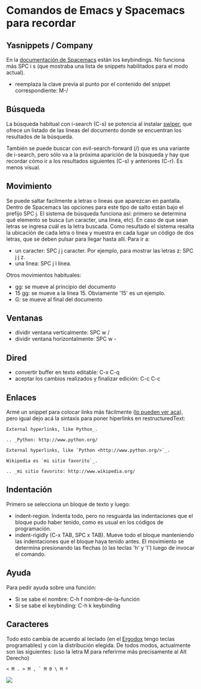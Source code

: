 # Comandos de Emacs y Spacemacs para recordar


## Yasnippets / Company
En la [documentación de Spacemacs](https://github.com/syl20bnr/spacemacs/tree/master/layers/%2Bcompletion/auto-completion#key-bindings) están los keybindings. No funciona más SPC i s (que mostraba una lista de snippets habilitados para el modo actual).

-   reemplaza la clave previa al punto por el contenido del snippet
    correspondiente: M-/

## Búsqueda

La búsqueda habitual con i-search (C-s) se potencia al instalar
[swiper](https://github.com/abo-abo/swiper), que ofrece un listado de
las lineas del documento donde se encuentran los resultados de la
búsqueda.

También se puede buscar con evil-search-forward (/) que es una variante
de i-search, pero sólo va a la próxima aparición de la búsqueda y hay
que recordar cómo ir a los resultados siguientes (C-s) y anteriores
(C-r). Es menos visual.

## Movimiento

Se puede saltar facilmente a letras o lineas que aparezcan en pantalla.
Dentro de Spacemacs las opciones para este tipo de salto están bajo el
prefijo SPC j. El sistema de búsqueda funciona así: primero se determina
qué elemento se busca (un caracter, una linea, etc). En caso de que sean
letras se ingresa cuál es la letra buscada. Como resultado el sistema
resalta la ubicación de cada letra o linea y muestra en cada lugar un
código de dos letras, que se deben pulsar para llegar hasta allí. Para
ir a:

-   un caracter: SPC j j caracter. Por ejemplo, para mostrar las letras
    z: SPC j j z.
-   una linea: SPC j l linea.

Otros movimientos habituales:

-   gg: se mueve al principio del documento
-   15 gg: se mueve a la línea 15. Obviamente \'15\' es un ejemplo.
-   G: se mueve al final del documento

## Ventanas

-   dividir ventana verticalmente: SPC w /
-   dividir ventana horizontalmente: SPC w -

## Dired

-   convertir buffer en texto editable: C-x C-q
-   aceptar los cambios realizados y finalizar edición: C-c C-c

## Enlaces

Armé un snippet para colocar links más fácilmente ([lo pueden ver
aca](%7Cfilename%7C/2014-10-07-emacs-y-restructuredtext.rst)), pero
igual dejo acá la sintaxis para poner hiperlinks en restructuredText:

    External hyperlinks, like Python_.

    .. _Python: http://www.python.org/

    External hyperlinks, like `Python <http://www.python.org/>`_.

    Wikipedia es `mi sitio favorito`_.

    .. _mi sitio favorito: http://www.wikipedia.org/

## Indentación

Primero se selecciona un bloque de texto y luego:

-   indent-region. Indenta todo, pero no resguarda las indentaciones que
    el bloque pudo haber tenido, como es usual en los códigos de
    programación.
-   indent-rigidly (C-x TAB, SPC x TAB). Mueve todo el bloque
    manteniendo las indentaciones que el bloque haya tenido antes. El
    movimiento se determina presionando las flechas (o las teclas \'h\'
    y \'l\') luego de invocar el comando.

## Ayuda

Para pedir ayuda sobre una función:

-   Si se sabe el nombre: C-h f nombre-de-la-función
-   Si se sabe el keybinding: C-h k keybinding

## Caracteres

Todo esto cambia de acuerdo al teclado (en el
[Ergodox](http://deskthority.net/wiki/ErgoDox) tengo teclas
programables) y con la distribución elegida. De todos modos, actualmente
son las siguientes: (uso la letra M para referirme más precisamente al
Alt Derecho)

    < M . > M , ` M 0 \ M º

![](https://farm9.staticflickr.com/8577/16108048537_1601cc1b60_b.jpg)


